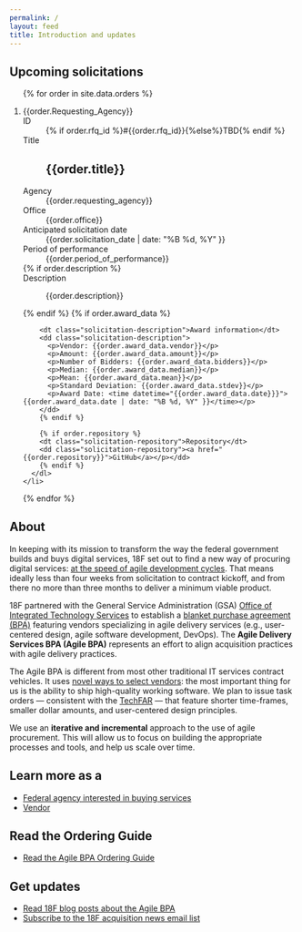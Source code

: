 ```yaml
---
permalink: /
layout: feed
title: Introduction and updates
---
```


<section class="solicitations">
  <h1>Upcoming solicitations</h1>
  <ol class="solicitations">
  {% for order in site.data.orders %}
    <li>
      <dl class="solicitation">
      {{order.Requesting_Agency}}
        <dt class="solicitation-id">ID</dt>
        <dd class="solicitation-id">{% if order.rfq_id %}#{{order.rfq_id}}{%else%}TBD{% endif %}</dd>
        <dt class="solicitation-title">Title</dt>
        <dd class="solicitation-title"><h1>{{order.title}}</h1></dd>
        <dt class="solicitation-agency">Agency</dt>
        <dd class="solicitation-agency">{{order.requesting_agency}}</dd>
        <dt class="solicitation-office">Office</dt>
        <dd class="solicitation-office">{{order.office}}</dd>
        <dt class="solicitation-date">Anticipated solicitation date</dt>
        <dd class="solicitation-date"><time datetime="{{order.solicitation_date}}}">{{order.solicitation_date | date: "%B %d, %Y" }}</time></dd>
        <dt class="solicitation-period-of-performance">Period of performance</dt>
        <dd class="solicitation-period-of-performance">{{order.period_of_performance}}</dd>
        {% if order.description %}
        <dt class="solicitation-description">Description</dt>
        <dd class="solicitation-description">
        <p>{{order.description}}</p>
        </dd>
        {% endif %}
        {% if order.award_data %}

        <dt class="solicitation-description">Award information</dt>
        <dd class="solicitation-description">
          <p>Vendor: {{order.award_data.vendor}}</p>
          <p>Amount: {{order.award_data.amount}}</p>
          <p>Number of Bidders: {{order.award_data.bidders}}</p>
          <p>Median: {{order.award_data.median}}</p>
          <p>Mean: {{order.award_data.mean}}</p>
          <p>Standard Deviation: {{order.award_data.stdev}}</p>
          <p>Award Date: <time datetime="{{order.award_data.date}}}">{{order.award_data.date | date: "%B %d, %Y" }}</time></p>
        </dd>
        {% endif %}

        {% if order.repository %}
        <dt class="solicitation-repository">Repository</dt>
        <dd class="solicitation-repository"><a href="{{order.repository}}">GitHub</a></p></dd>
        {% endif %}
      </dl>
    </li>
  {% endfor %}
  </ol>
</section>

<aside class="about page">
  <div class="wrapper">
    <h1>About</h1>
    <p>In keeping with its mission to transform the way the federal government builds and buys digital services, 18F set out to find a new way of procuring digital services: <a href="https://18f.gsa.gov/2015/01/08/creating-a-federal-marketplace-for-agile-delivery-services/">at the speed of agile development cycles</a>. That means ideally less than four weeks from solicitation to contract kickoff, and from there no more than three months to deliver a minimum viable product.</p>
    <p>18F partnered with the General Service Administration (GSA) <a href="https://www.gsa.gov/portal/content/105150">Office of Integrated Technology Services</a> to establish a <a href="http://www.gsa.gov/portal/content/199353">blanket purchase agreement (BPA)</a> featuring vendors specializing in agile delivery services (e.g., user-centered design, agile software development, DevOps). The <strong>Agile Delivery Services BPA (Agile BPA)</strong> represents an effort to align acquisition practices with agile delivery practices.</p>
    <p>The Agile BPA is different from most other traditional IT services contract vehicles. It uses <a href="https://18f.gsa.gov/2015/04/23/coming-soon-the-agile-delivery-services-soliciatation/">novel ways to select vendors</a>: the most important thing for us is the ability to ship high-quality working software. We plan to issue task orders &mdash; consistent with the <a href="https://playbook.cio.gov/techfar/">TechFAR</a> &mdash; that feature shorter time-frames, smaller dollar amounts, and user-centered design principles.</div>
    <p>We use an <strong>iterative and incremental</strong> approach to the use of agile procurement. This will allow us to focus on building the appropriate processes and tools, and help us scale over time.</p>
    <h2>Learn more as a </h2>
    <ul class="learn-more">
      <li class="learn-more-federal-agency"><a href="buyers/">Federal agency interested in buying services</a></li>
      <li class="learn-more-vendor"><a href="vendors/">Vendor</a></li>
    </ul>
    <h1>Read the Ordering Guide</h1>
    <ul>
      <li><a href="ordering-guide/">Read the Agile BPA Ordering Guide</a></li>
    </ul>
    <h1>Get updates</h1>
    <ul>
      <li><a href="https://18f.gsa.gov/tags/agile-bpa/">Read 18F blog posts about the Agile BPA</a></li>
      <li><a href="https://eepurl.com/bJQHFr">Subscribe to the 18F acquisition news email list</a></li>
    </ul>
  </div>  
</aside>
